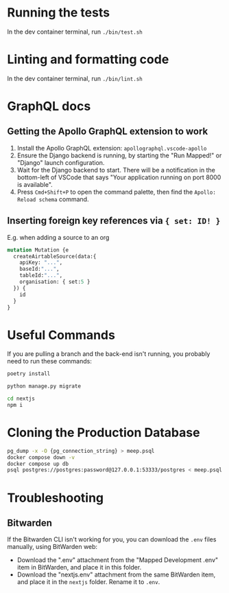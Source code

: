
# Running the tests

In the dev container terminal, run `./bin/test.sh`

# Linting and formatting code

In the dev container terminal, run `./bin/lint.sh`

# GraphQL docs

## Getting the Apollo GraphQL extension to work

1. Install the Apollo GraphQL extension: `apollographql.vscode-apollo`
2. Ensure the Django backend is running, by starting the "Run Mapped!" or "Django" launch configuration.
3. Wait for the Django backend to start. There will be a notification in the bottom-left of VSCode that
says "Your application running on port 8000 is available".
4. Press `Cmd+Shift+P` to open the command palette, then find the `Apollo: Reload schema` command.

## Inserting foreign key references via `{ set: ID! }`

E.g. when adding a source to an org

```graphql
mutation Mutation {e
  createAirtableSource(data:{
    apiKey: "...",
    baseId:"...",
    tableId:"...",
    organisation: { set:5 }
  }) {
    id
  }
}
```

# Useful Commands
If you are pulling a branch and the back-end isn't running, you probably need to run these commands:

```bash
poetry install
```

```bash
python manage.py migrate
```

```bash
cd nextjs
npm i
```

# Cloning the Production Database
```bash
pg_dump -x -O {pg_connection_string} > meep.psql
docker compose down -v
docker compose up db
psql postgres://postgres:password@127.0.0.1:53333/postgres < meep.psql
```

# Troubleshooting
## Bitwarden
If the Bitwarden CLI isn't working for you, you can download the `.env` files manually, using BitWarden web:
- Download the ".env" attachment from the "Mapped Development .env" item in BitWarden, and place it in this folder.
- Download the "nextjs.env" attachment from the same BitWarden item, and place it in the `nextjs` folder. Rename it to `.env`.